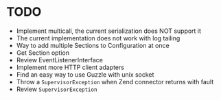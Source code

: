 # TODO

* Implement multicall, the current serialization does NOT support it
* The current implementation does not work with log tailing
* Way to add multiple Sections to Configuration at once
* Get Section option
* Review EventListenerInterface
* Implement more HTTP client adapters
* Find an easy way to use Guzzle with unix socket
* Throw a `SupervisorException` when Zend connector returns with fault
* Review `SupervisorException`
